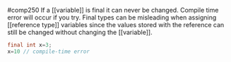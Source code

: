 #comp250 
If a [[variable]] is final it can never be changed. Compile time error will occur if you try. Final types can be misleading when assigning [[reference type]] variables since the values stored with the reference can still be changed without changing the [[variable]]. 

```java
final int x=3;
x=10 // compile-time error
```
